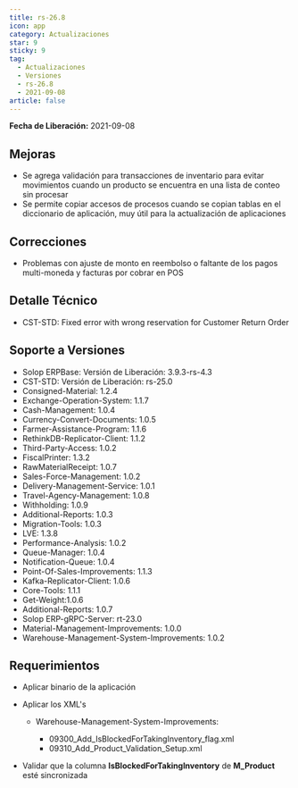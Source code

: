 ```yaml
---
title: rs-26.8
icon: app
category: Actualizaciones
star: 9
sticky: 9
tag:
  - Actualizaciones
  - Versiones
  - rs-26.8
  - 2021-09-08
article: false
---
```


**Fecha de Liberación:** 2021-09-08

## Mejoras

- Se agrega validación para transacciones de inventario para evitar movimientos cuando un producto se encuentra en una lista de conteo sin procesar
- Se permite copiar accesos de procesos cuando se copian tablas en el diccionario de aplicación, muy útil para la actualización de aplicaciones

## Correcciones

- Problemas con ajuste de monto en reembolso o faltante de los pagos multi-moneda y facturas por cobrar en POS

## Detalle Técnico

- CST-STD: Fixed error with wrong reservation for Customer Return Order

## Soporte a Versiones

- Solop ERPBase: Versión de Liberación: 3.9.3-rs-4.3
- CST-STD: Versión de Liberación: rs-25.0
- Consigned-Material: 1.2.4
- Exchange-Operation-System: 1.1.7
- Cash-Management: 1.0.4
- Currency-Convert-Documents: 1.0.5
- Farmer-Assistance-Program: 1.1.6
- RethinkDB-Replicator-Client: 1.1.2
- Third-Party-Access: 1.0.2
- FiscalPrinter: 1.3.2
- RawMaterialReceipt: 1.0.7
- Sales-Force-Management: 1.0.2
- Delivery-Management-Service: 1.0.1
- Travel-Agency-Management: 1.0.8
- Withholding: 1.0.9
- Additional-Reports: 1.0.3
- Migration-Tools: 1.0.3
- LVE: 1.3.8
- Performance-Analysis: 1.0.2
- Queue-Manager: 1.0.4
- Notification-Queue: 1.0.4
- Point-Of-Sales-Improvements: 1.1.3
- Kafka-Replicator-Client: 1.0.6
- Core-Tools: 1.1.1
- Get-Weight:1.0.6
- Additional-Reports: 1.0.7
- Solop ERP-gRPC-Server: rt-23.0
- Material-Management-Improvements: 1.0.0
- Warehouse-Management-System-Improvements: 1.0.2

## Requerimientos

- Aplicar binario de la aplicación

- Aplicar los XML's

  - Warehouse-Management-System-Improvements:

    - 09300_Add_IsBlockedForTakingInventory_flag.xml
    - 09310_Add_Product_Validation_Setup.xml

- Validar que la columna **IsBlockedForTakingInventory** de **M_Product** esté sincronizada
